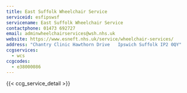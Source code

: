 ```yaml
---
title: East Suffolk Wheelchair Service
serviceid: esfipswsf
servicename: East Suffolk Wheelchair Service
contactphone: 01473 692727
email: adminwheelchairservices@wsh.nhs.uk
website: https://www.esneft.nhs.uk/service/wheelchair-services/
address: "Chantry Clinic Hawthorn Drive   Ipswich Suffolk IP2 0QY"
ccgservices:
  - wcs
ccgcodes:
  - e38000086
---
```


{{< ccg_service_detail >}}
